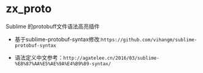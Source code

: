 zx_proto
===========

Sublime 的protobuff文件语法高亮插件

- 基于sublime-protobuf-syntax修改:`https://github.com/vihangm/sublime-protobuf-syntax`

- 语法定义中文参考：`http://agatelee.cn/2016/03/sublime-%E8%87%AA%E5%AE%9A%E4%B9%89-syntax/`

